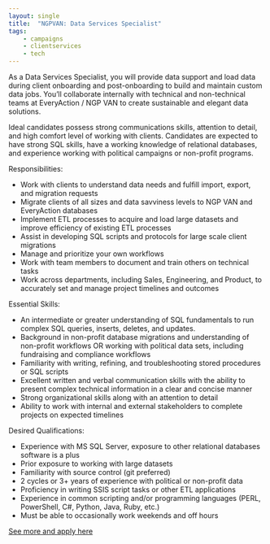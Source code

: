 ```yaml
---
layout: single
title:  "NGPVAN: Data Services Specialist"
tags: 
    - campaigns
    - clientservices
    - tech
---
```


As a Data Services Specialist, you will provide data support and load data during client onboarding and post-onboarding to build and maintain custom data jobs. You’ll collaborate internally with technical and non-technical teams at EveryAction / NGP VAN to create sustainable and elegant data solutions.

Ideal candidates possess strong communications skills, attention to detail, and high comfort level of working with clients. Candidates are expected to have strong SQL skills, have a working knowledge of relational databases, and experience working with political campaigns or non-profit programs.

Responsibilities:
* Work with clients to understand data needs and fulfill import, export, and migration requests
* Migrate clients of all sizes and data savviness levels to NGP VAN and EveryAction databases
* Implement ETL processes to acquire and load large datasets and improve efficiency of existing ETL processes
* Assist in developing SQL scripts and protocols for large scale client migrations
* Manage and prioritize your own workflows
* Work with team members to document and train others on technical tasks
* Work across departments, including Sales, Engineering, and Product, to accurately set and manage project timelines and outcomes

Essential Skills:
* An intermediate or greater understanding of SQL fundamentals to run complex SQL queries, inserts, deletes, and updates.
* Background in non-profit database migrations and understanding of non-profit workflows OR working with political data sets, including fundraising and compliance workflows
* Familiarity with writing, refining, and troubleshooting stored procedures or SQL scripts
* Excellent written and verbal communication skills with the ability to present complex technical information in a clear and concise manner
* Strong organizational skills along with an attention to detail
* Ability to work with internal and external stakeholders to complete projects on expected timelines

Desired Qualifications:
* Experience with MS SQL Server, exposure to other relational databases software is a plus
* Prior exposure to working with large datasets
* Familiarity with source control (git preferred)
* 2 cycles or 3+ years of experience with political or non-profit data
* Proficiency in writing SSIS script tasks or other ETL applications
* Experience in common scripting and/or programming languages (PERL, PowerShell, C#, Python, Java, Ruby, etc.)
* Must be able to occasionally work weekends and off hours

[See more and apply here](https://ngpvan.applytojob.com/apply/hW8xoVF2qz)
